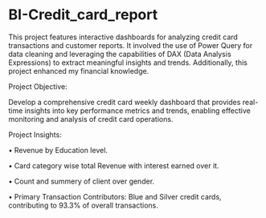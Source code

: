 # BI-Credit_card_report
This project features interactive dashboards for analyzing credit card transactions and customer reports. It involved the use of Power Query for data cleaning and leveraging the capabilities of DAX (Data Analysis Expressions) to extract meaningful insights and trends. Additionally, this project enhanced my financial knowledge.

Project Objective:

Develop a comprehensive credit card weekly dashboard that provides real-time insights into key performance metrics and trends, enabling effective monitoring and analysis of credit card operations.

Project Insights:

• Revenue by Education level.

• Card category wise total Revenue with interest earned over it.

• Count and summery of client over gender.

• Primary Transaction Contributors: Blue and Silver credit cards, contributing to 93.3% of overall transactions.
